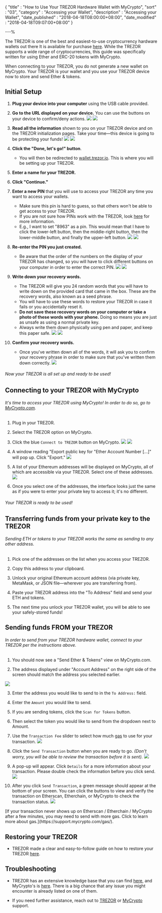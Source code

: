 {
"title"       : "How to Use Your TREZOR Hardware Wallet with MyCrypto",
"sort"        : "03",
"category"    : "Accessing your Wallet",
"description"    : "Accessing your Wallet",
"date_published" : "2018-04-18T08:00:00+08:00",
"date_modified"  : "2018-04-18T09:07:00+08:00"
}

---%



The TREZOR is one of the best and easiest-to-use cryptocurrency hardware wallets out there It is available for purchase [here](https://shop.trezor.io/?offer_id=10&aff_id=1735). While the TREZOR supports a wide range of cryptocurrencies, this guide was specifically written for using Ether and ERC-20 tokens with MyCrypto.

<div class="alert alert-info">
  When connecting to your TREZOR, you do not generate a new wallet on MyCrypto. Your TREZOR is your wallet and you use your TREZOR device now to store and send Ether & tokens.
</div>


##  Initial Setup

1. **Plug your device into your computer** using the USB cable provided.

2. **Go to the URL displayed on your device.** You can use the buttons on your device to confirm/deny actions. ![](https://i.imgur.com/3krRHps.jpg) ![](https://i.imgur.com/nFt5R6p.jpg)

3. **Read all the information** shown to you on your TREZOR device and on the TREZOR initialization pages. Take your time—this device is going to be protecting your funds! ![](https://i.imgur.com/9XgRqKi.jpg) ![](https://i.imgur.com/WKuHHe3.jpg)

4. **Click the "Done, let's go!" button**.
    * You will then be redirected to [wallet.trezor.io](https://wallet.trezor.io/). This is where you will be setting up your TREZOR.

5. **Enter a name for your TREZOR.**

6. **Click "Continue."**

7. **Enter a new PIN** that you will use to access your TREZOR any time you want to access your wallets.
    *  Make sure this pin is hard to guess, so that others won't be able to get access to your TREZOR.
    *  If you are not sure how PINs work with the TREZOR, look [here](http://doc.satoshilabs.com/trezor-user/enteringyourpin.html) for more information.
    *  E.g., I want to set "8963" as a pin. This would mean that I have to click the lower-left button, then the middle-right button, then the lower-middle button, and finally the upper-left button. ![](https://i.imgur.com/A6zBzI3.jpg) ![](https://i.imgur.com/CJERk10.jpg)

8. **Re-enter the PIN you just created.**
    *  Be aware that the order of the numbers on the display of your TREZOR has changed, so you will have to click different buttons on your computer in order to enter the correct PIN. ![](https://i.imgur.com/jCWKVML.jpg) ![](https://i.imgur.com/zvs3p8A.jpg)

9. **Write down your recovery words.**
    *  The TREZOR will give you 24 random words that you will have to write down on the provided card that came in the box. These are the recovery words, also known as a seed phrase.
    *  You will have to use these words to restore your TREZOR in case it fails or you accidentally reset it.
    *  **Do not save these recovery words on your computer or take a photo of these words with your phone.** Doing so means you are just as unsafe as using a normal private key.
    *  Always write them down physically using pen and paper, and keep this paper safe. ![](https://i.imgur.com/27wfOOI.jpg) ![](https://i.imgur.com/DnPRxNY.jpg)

10. **Confirm your recovery words.**
    *  Once you've written down all of the words, it will ask you to confirm your recovery phrase in order to make sure that you've written them down correctly. ![](https://i.imgur.com/VwxBKXC.jpg)

###### Now your TREZOR is all set up and ready to be used!




## Connecting to your TREZOR with MyCrypto

###### It's time to access your TREZOR using MyCrypto! In order to do so, go to [MyCrypto.com](https://mycrypto.com/).

1. Plug in your TREZOR.

2. Select the TREZOR option on MyCrypto.

3. Click the blue `Connect to TREZOR` button on MyCrypto. ![](https://i.imgur.com/sbtmPkz.png) ![](https://i.imgur.com/0DYJzXJ.png)

4. A window reading "Export public key for "Ether Account Number [...]" will pop up. Click "Export." ![](https://i.imgur.com/pGcr5Vx.png)

5. A list of your Ethereum addresses will be displayed on MyCrypto, all of which are accessible via your TREZOR. Select one of these addresses. ![](https://i.imgur.com/d9ekI6V.png)

6. Once you select one of the addresses, the interface looks just the same as if you were to enter your private key to access it; it's no different.

###### Your TREZOR is ready to be used!



## Transferring funds from your private key to the TREZOR

###### Sending ETH or tokens to your TREZOR works the same as sending to any other address.

1. Pick one of the addresses on the list when you access your TREZOR.

2. Copy this address to your clipboard.

3. Unlock your original Ethereum account address (via private key, MetaMask, or JSON file—wherever you are transferring from).

4. Paste your TREZOR address into the "To Address" field and send your ETH and tokens.

5. The next time you unlock your TREZOR wallet, you will be able to see your safely-stored funds!




## Sending funds FROM your TREZOR

###### In order to send from your TREZOR hardware wallet, connect to your TREZOR per the instructions above.

1. You should now see a "Send Ether & Tokens" view on MyCrypto.com.

2. The address displayed under "Account Address" on the right side of the screen should match the address you selected earlier.

![](https://i.imgur.com/6TMYHBC.png)

3. Enter the address you would like to send to in the `To Address:` field.

4. Enter the `Amount` you would like to send.

5. If you are sending tokens, click the `Scan for Tokens` button.

6. Then select the token you would like to send from the dropdown next to Amount.

7. Use the `Transaction Fee` slider to select how much [gas](https://support.mycrypto.com/gas/what-is-gas-ethereum.html) to use for your transaction. ![](https://i.imgur.com/KteZ6QV.png)

8. Click the `Send Transaction` button when you are ready to go. *(Don't worry, you will be able to review the transaction before it is sent).* ![](https://i.imgur.com/ehmhdcG.png)

9. A pop-up will appear. Click `Details` for a more information about your transaction. Please double check the information before you click send. ![](https://i.imgur.com/0tvFXdy.png)

10. After you click `Send Transaction`, a green message should appear at the bottom of your screen. You can click the buttons to view and verify the transaction on Etherscan, Etherchain, or MyCrypto to check the transaction status. ![](https://i.imgur.com/VaY7g4h.png)


<div class="alert alert-info">
  [If your transaction never shows up on Etherscan / Etherchain / MyCrypto after a few minutes, you may need to send with more gas. Click to learn more about gas.](https://support.mycrypto.com/gas/).
</div>





## Restoring your TREZOR

*  TREZOR made a clear and easy-to-follow guide on how to restore your TREZOR [here](https://doc.satoshilabs.com/trezor-user/recovery.html).




## Troubleshooting

*  TREZOR has an extensive knowledge base that you can find [here](https://trezor.io/support/), and MyCrypto's is [here](https://support.mycrypto.com/). There is a big chance that any issue you might encounter is already listed on one of them.

*  If you need further assistance, reach out to [TREZOR](https://satoshilabs.kayako.com/conversation/new/2) or [MyCrypto](https://support.mycrypto.com/) support.
